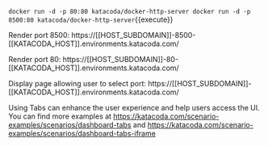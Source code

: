 `
docker run -d -p 80:80 katacoda/docker-http-server
docker run -d -p 8500:80 katacoda/docker-http-server
`{{execute}}

Render port 8500: https://[[HOST_SUBDOMAIN]]-8500-[[KATACODA_HOST]].environments.katacoda.com/

Render port 80: https://[[HOST_SUBDOMAIN]]-80-[[KATACODA_HOST]].environments.katacoda.com/

Display page allowing user to select port:
https://[[HOST_SUBDOMAIN]]-[[KATACODA_HOST]].environments.katacoda.com/

Using Tabs can enhance the user experience and help users access the UI. You can find more examples at https://katacoda.com/scenario-examples/scenarios/dashboard-tabs and https://katacoda.com/scenario-examples/scenarios/dashboard-tabs-iframe